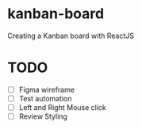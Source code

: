 # kanban-board
Creating a Kanban board with ReactJS

# TODO
- [ ] Figma wireframe
- [ ] Test automation 
- [ ] Left and Right Mouse click
- [ ] Review Styling
